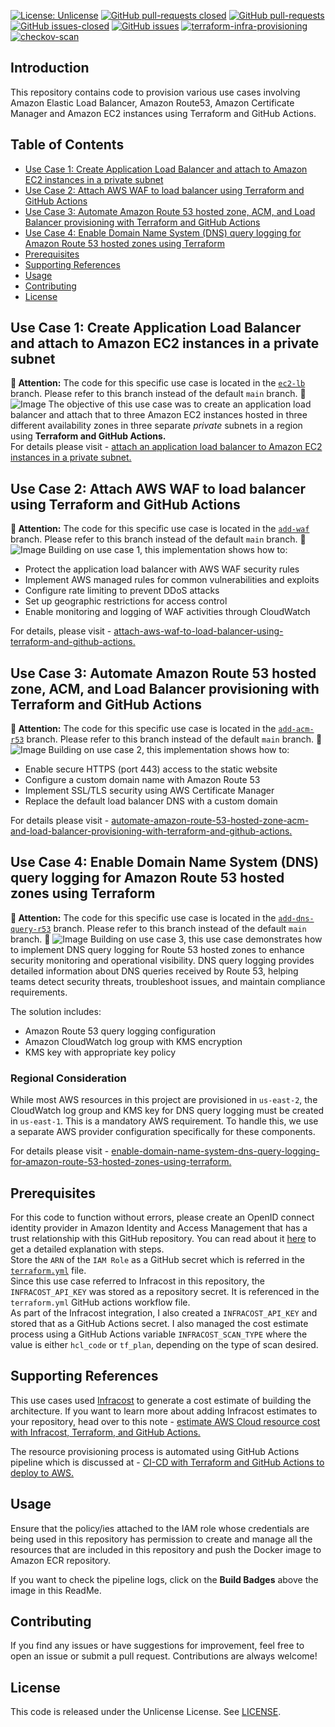 [![License: Unlicense](https://img.shields.io/badge/license-Unlicense-white.svg)](https://choosealicense.com/licenses/unlicense/) [![GitHub pull-requests closed](https://img.shields.io/github/issues-pr-closed/kunduso/add-aws-elb-ec2-private-subnet-terraform)](https://github.com/kunduso/add-aws-elb-ec2-private-subnet-terraform/pulls?q=is%3Apr+is%3Aclosed) [![GitHub pull-requests](https://img.shields.io/github/issues-pr/kunduso/add-aws-elb-ec2-private-subnet-terraform)](https://GitHub.com/kunduso/add-aws-elb-ec2-private-subnet-terraform/pull/) 
[![GitHub issues-closed](https://img.shields.io/github/issues-closed/kunduso/add-aws-elb-ec2-private-subnet-terraform)](https://github.com/kunduso/add-aws-elb-ec2-private-subnet-terraform/issues?q=is%3Aissue+is%3Aclosed) [![GitHub issues](https://img.shields.io/github/issues/kunduso/add-aws-elb-ec2-private-subnet-terraform)](https://GitHub.com/kunduso/add-aws-elb-ec2-private-subnet-terraform/issues/) 
[![terraform-infra-provisioning](https://github.com/kunduso/add-aws-elb-ec2-private-subnet-terraform/actions/workflows/terraform.yml/badge.svg)](https://github.com/kunduso/add-aws-elb-ec2-private-subnet-terraform/actions/workflows/terraform.yml) [![checkov-scan](https://github.com/kunduso/add-aws-elb-ec2-private-subnet-terraform/actions/workflows/code-scan.yml/badge.svg)](https://github.com/kunduso/add-aws-elb-ec2-private-subnet-terraform/actions/workflows/code-scan.yml)
## Introduction
This repository contains code to provision various use cases involving Amazon Elastic Load Balancer, Amazon Route53, Amazon Certificate Manager and Amazon EC2 instances using Terraform and GitHub Actions.
## Table of Contents
- [Use Case 1: Create Application Load Balancer and attach to Amazon EC2 instances in a private subnet](#use-case-1-create-application-load-balancer-and-attach-to-amazon-ec2-instances-in-a-private-subnet)
- [Use Case 2: Attach AWS WAF to load balancer using Terraform and GitHub Actions](#use-case-2-attach-aws-waf-to-load-balancer-using-terraform-and-github-actions)
- [Use Case 3: Automate Amazon Route 53 hosted zone, ACM, and Load Balancer provisioning with Terraform and GitHub Actions](#use-case-3-automate-amazon-route-53-hosted-zone-acm-and-load-balancer-provisioning-with-terraform-and-github-actions)
- [Use Case 4: Enable Domain Name System (DNS) query logging for Amazon Route 53 hosted zones using Terraform](#use-case-4-enable-domain-name-system-dns-query-logging-for-amazon-route-53-hosted-zones-using-terraform)
- [Prerequisites](#prerequisites)
- [Supporting References](#supporting-references)
- [Usage](#usage)
- [Contributing](#contributing)
- [License](#license)

## Use Case 1: Create Application Load Balancer and attach to Amazon EC2 instances in a private subnet
**🔔 Attention:** The code for this specific use case is located in the [`ec2-lb`](https://github.com/kunduso/add-aws-elb-ec2-private-subnet-terraform/tree/ec2-lb) branch. Please refer to this branch instead of the default `main` branch. **🔔**
![Image](https://skdevops.files.wordpress.com/2023/07/79-image-1-2.png)
The objective of this use case was to create an application load balancer and attach that to three Amazon EC2 instances hosted in three different availability zones in three separate *private* subnets in a region using **Terraform and GitHub Actions.**
<br />For details please visit - [attach an application load balancer to Amazon EC2 instances in a private subnet.](https://skundunotes.com/2023/07/26/attach-an-application-load-balancer-to-amazon-ec2-instances-in-a-private-subnet/)

## Use Case 2: Attach AWS WAF to load balancer using Terraform and GitHub Actions
**🔔 Attention:** The code for this specific use case is located in the [`add-waf`](https://github.com/kunduso/add-aws-elb-ec2-private-subnet-terraform/tree/add-waf) branch. Please refer to this branch instead of the default `main` branch. **🔔**
![Image](https://skdevops.files.wordpress.com/2025/04/113-image-0.png)
Building on use case 1, this implementation shows how to:
- Protect the application load balancer with AWS WAF security rules
- Implement AWS managed rules for common vulnerabilities and exploits
- Configure rate limiting to prevent DDoS attacks
- Set up geographic restrictions for access control
- Enable monitoring and logging of WAF activities through CloudWatch

For details, please visit - [attach-aws-waf-to-load-balancer-using-terraform-and-github-actions.](https://skundunotes.com/2025/04/06/attach-aws-waf-to-load-balancer-using-terraform-and-github-actions/)

## Use Case 3: Automate Amazon Route 53 hosted zone, ACM, and Load Balancer provisioning with Terraform and GitHub Actions
**🔔 Attention:** The code for this specific use case is located in the [`add-acm-r53`](https://github.com/kunduso/add-aws-elb-ec2-private-subnet-terraform/tree/add-acm-r53) branch. Please refer to this branch instead of the default `main` branch. **🔔**
![Image](https://skdevops.files.wordpress.com/2025/03/112-image-0.png)
Building on use case 2, this implementation shows how to:
- Enable secure HTTPS (port 443) access to the static website
- Configure a custom domain name with Amazon Route 53
- Implement SSL/TLS security using AWS Certificate Manager
- Replace the default load balancer DNS with a custom domain

For details please visit - [automate-amazon-route-53-hosted-zone-acm-and-load-balancer-provisioning-with-terraform-and-github-actions.](http://skundunotes.com/2025/03/25/automate-amazon-route-53-hosted-zone-acm-and-load-balancer-provisioning-with-terraform-and-github-actions/)

## Use Case 4: Enable Domain Name System (DNS) query logging for Amazon Route 53 hosted zones using Terraform
**🔔 Attention:** The code for this specific use case is located in the [`add-dns-query-r53`](https://github.com/kunduso/add-aws-elb-ec2-private-subnet-terraform/tree/add-dns-query-r53) branch. Please refer to this branch instead of the default `main` branch. **🔔**
![Image](https://skdevops.files.wordpress.com/2025/04/114-image-0.png)
Building on use case 3, this use case demonstrates how to implement DNS query logging for Route 53 hosted zones to enhance security monitoring and operational visibility. DNS query logging provides detailed information about DNS queries received by Route 53, helping teams detect security threats, troubleshoot issues, and maintain compliance requirements.

The solution includes:
- Amazon Route 53 query logging configuration
- Amazon CloudWatch log group with KMS encryption
- KMS key with appropriate key policy

### Regional Consideration
While most AWS resources in this project are provisioned in `us-east-2`, the CloudWatch log group and KMS key for DNS query logging must be created in `us-east-1`. This is a mandatory AWS requirement. To handle this, we use a separate AWS provider configuration specifically for these components.

For details please visit - [enable-domain-name-system-dns-query-logging-for-amazon-route-53-hosted-zones-using-terraform.](https://skundunotes.com/2025/04/09/enable-domain-name-system-dns-query-logging-for-amazon-route-53-hosted-zones-using-terraform/)

## Prerequisites
For this code to function without errors, please create an OpenID connect identity provider in Amazon Identity and Access Management that has a trust relationship with this GitHub repository. You can read about it [here](https://skundunotes.com/2023/02/28/securely-integrate-aws-credentials-with-github-actions-using-openid-connect/) to get a detailed explanation with steps.
<br />Store the `ARN` of the `IAM Role` as a GitHub secret which is referred in the [`terraform.yml`](https://github.com/kunduso/add-aws-elb-ec2-private-subnet-terraform/blob/4144f6ea8f2599658a760f382241594aa001b433/.github/workflows/terraform.yml#L31-L36) file.
<br />Since this use case referred to Infracost in this repository, the `INFRACOST_API_KEY` was stored as a repository secret. It is referenced in the `terraform.yml` GitHub actions workflow file.
<br />As part of the Infracost integration, I also created a `INFRACOST_API_KEY` and stored that as a GitHub Actions secret. I also managed the cost estimate process using a GitHub Actions variable `INFRACOST_SCAN_TYPE` where the value is either `hcl_code` or `tf_plan`, depending on the type of scan desired.

## Supporting References
This use cases used [Infracost](https://www.infracost.io/) to generate a cost estimate of building the architecture. If you want to learn more about adding Infracost estimates to your repository, head over to this note - [estimate AWS Cloud resource cost with Infracost, Terraform, and GitHub Actions.](https://skundunotes.com/2023/07/17/estimate-aws-cloud-resource-cost-with-infracost-terraform-and-github-actions/)

The resource provisioning process is automated using GitHub Actions pipeline which is discussed at - [CI-CD with Terraform and GitHub Actions to deploy to AWS.](https://skundunotes.com/2023/03/07/ci-cd-with-terraform-and-github-actions-to-deploy-to-aws/)
## Usage
Ensure that the policy/ies attached to the IAM role whose credentials are being used in this repository has permission to create and manage all the resources that are included in this repository and push the Docker image to Amazon ECR repository.

If you want to check the pipeline logs, click on the **Build Badges** above the image in this ReadMe.

## Contributing
If you find any issues or have suggestions for improvement, feel free to open an issue or submit a pull request. Contributions are always welcome!

## License
This code is released under the Unlicense License. See [LICENSE](LICENSE).